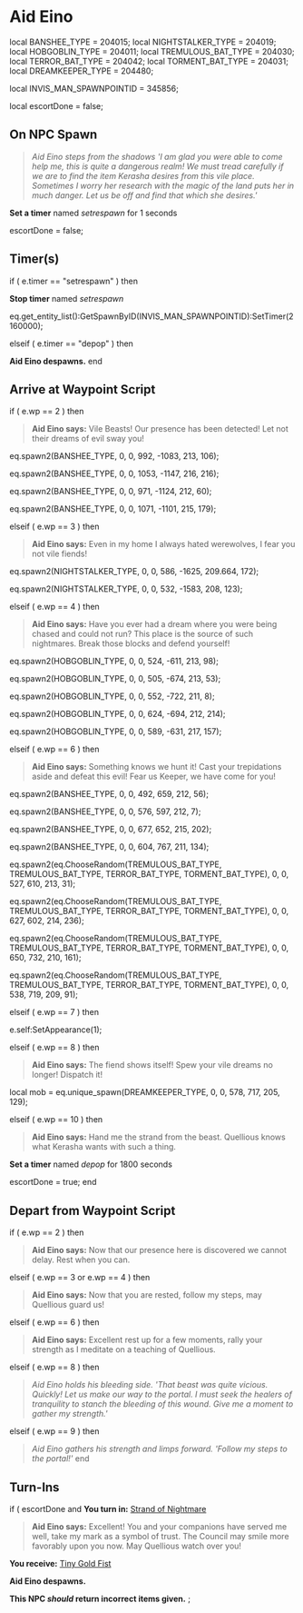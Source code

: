 # Aid Eino
local BANSHEE_TYPE = 204015; 
local NIGHTSTALKER_TYPE = 204019; 
local HOBGOBLIN_TYPE = 204011; 
local TREMULOUS_BAT_TYPE = 204030; 
local TERROR_BAT_TYPE = 204042; 
local TORMENT_BAT_TYPE = 204031; 
local DREAMKEEPER_TYPE = 204480; 

local INVIS_MAN_SPAWNPOINTID = 345856;

local escortDone = false;

## On NPC Spawn

>*Aid Eino steps from the shadows 'I am glad you were able to come help me, this is quite a dangerous realm!  We must tread carefully if we are to find the item Kerasha desires from this vile place.  Sometimes I worry her research with the magic of the land puts her in much danger.  Let us be off and find that which she desires.'*

**Set a timer** named *setrespawn* for 1 seconds

escortDone = false;
## Timer(s)

if ( e.timer == "setrespawn" ) then


**Stop timer** named *setrespawn*


eq.get_entity_list():GetSpawnByID(INVIS_MAN_SPAWNPOINTID):SetTimer(2160000);

elseif ( e.timer == "depop" ) then


**Aid Eino despawns.**
end

## Arrive at Waypoint Script



if ( e.wp == 2 ) then


>**Aid Eino says:** Vile Beasts!  Our presence has been detected!  Let not their dreams of evil sway you!


eq.spawn2(BANSHEE_TYPE, 0, 0, 992, -1083, 213, 106);


eq.spawn2(BANSHEE_TYPE, 0, 0, 1053, -1147, 216, 216);


eq.spawn2(BANSHEE_TYPE, 0, 0, 971, -1124, 212, 60);


eq.spawn2(BANSHEE_TYPE, 0, 0, 1071, -1101, 215, 179);




elseif ( e.wp == 3 ) then


>**Aid Eino says:** Even in my home I always hated werewolves, I fear you not vile fiends!


eq.spawn2(NIGHTSTALKER_TYPE, 0, 0, 586, -1625, 209.664, 172);


eq.spawn2(NIGHTSTALKER_TYPE, 0, 0, 532, -1583, 208, 123);



elseif ( e.wp == 4 ) then


>**Aid Eino says:** Have you ever had a dream where you were being chased and could not run?  This place is the source of such nightmares.  Break those blocks and defend yourself!


eq.spawn2(HOBGOBLIN_TYPE, 0, 0, 524, -611, 213, 98);


eq.spawn2(HOBGOBLIN_TYPE, 0, 0, 505, -674, 213, 53);


eq.spawn2(HOBGOBLIN_TYPE, 0, 0, 552, -722, 211, 8);


eq.spawn2(HOBGOBLIN_TYPE, 0, 0, 624, -694, 212, 214);


eq.spawn2(HOBGOBLIN_TYPE, 0, 0, 589, -631, 217, 157);



elseif ( e.wp == 6 ) then


>**Aid Eino says:** Something knows we hunt it!  Cast your trepidations aside and defeat this evil!  Fear us Keeper, we have come for you!


eq.spawn2(BANSHEE_TYPE, 0, 0, 492, 659, 212, 56);


eq.spawn2(BANSHEE_TYPE, 0, 0, 576, 597, 212, 7);


eq.spawn2(BANSHEE_TYPE, 0, 0, 677, 652, 215, 202);


eq.spawn2(BANSHEE_TYPE, 0, 0, 604, 767, 211, 134);


eq.spawn2(eq.ChooseRandom(TREMULOUS_BAT_TYPE, TREMULOUS_BAT_TYPE, TERROR_BAT_TYPE, TORMENT_BAT_TYPE), 0, 0, 527, 610, 213, 31);


eq.spawn2(eq.ChooseRandom(TREMULOUS_BAT_TYPE, TREMULOUS_BAT_TYPE, TERROR_BAT_TYPE, TORMENT_BAT_TYPE), 0, 0, 627, 602, 214, 236);


eq.spawn2(eq.ChooseRandom(TREMULOUS_BAT_TYPE, TREMULOUS_BAT_TYPE, TERROR_BAT_TYPE, TORMENT_BAT_TYPE), 0, 0, 650, 732, 210, 161);


eq.spawn2(eq.ChooseRandom(TREMULOUS_BAT_TYPE, TREMULOUS_BAT_TYPE, TERROR_BAT_TYPE, TORMENT_BAT_TYPE), 0, 0, 538, 719, 209, 91);




elseif ( e.wp == 7 ) then


e.self:SetAppearance(1); 


elseif ( e.wp == 8 ) then


>**Aid Eino says:** The fiend shows itself!  Spew your vile dreams no longer!  Dispatch it!


local mob = eq.unique_spawn(DREAMKEEPER_TYPE, 0, 0, 578, 717, 205, 129);



elseif ( e.wp == 10 ) then


>**Aid Eino says:** Hand me the strand from the beast.  Quellious knows what Kerasha wants with such a thing.


**Set a timer** named *depop* for 1800 seconds


escortDone = true;
end

## Depart from Waypoint Script

if ( e.wp == 2 ) then


>**Aid Eino says:** Now that our presence here is discovered we cannot delay. Rest when you can.

elseif ( e.wp == 3 or e.wp == 4 ) then


>**Aid Eino says:** Now that you are rested, follow my steps, may Quellious guard us!

elseif ( e.wp == 6 ) then


>**Aid Eino says:** Excellent rest up for a few moments, rally your strength as I meditate on a teaching of Quellious.

elseif ( e.wp == 8 ) then


>*Aid Eino holds his bleeding side. 'That beast was quite vicious. Quickly! Let us make our way to the portal. I must seek the healers of tranquility to stanch the bleeding of this wound.  Give me a moment to gather my strength.'*

elseif ( e.wp == 9 ) then


>*Aid Eino gathers his strength and limps forward. 'Follow my steps to the portal!'*
end

## Turn-Ins





if ( escortDone and  **You turn in:** [Strand of Nightmare](/item/16261)


>**Aid Eino says:** Excellent!  You and your companions have served me well, take my mark as a symbol of trust.  The Council may smile more favorably upon you now.  May Quellious watch over you!


 **You receive:**  [Tiny Gold Fist](/item/16260) 


**Aid Eino despawns.**


**This NPC *should* return incorrect items given.**
;